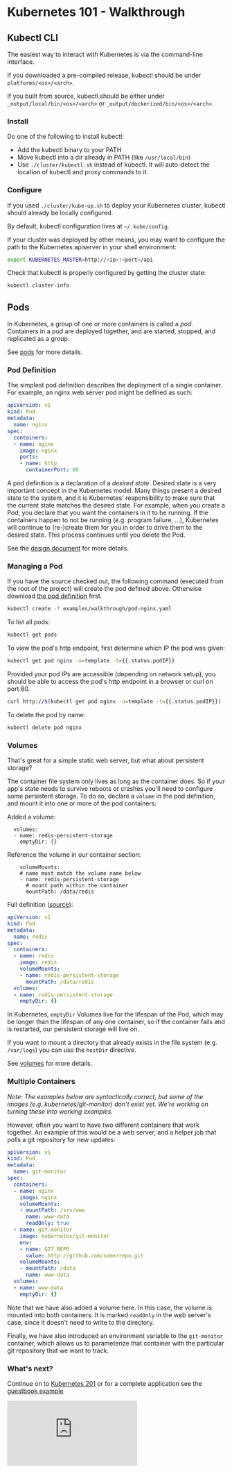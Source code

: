 # Kubernetes 101 - Walkthrough

## Kubectl CLI

The easiest way to interact with Kubernetes is via the command-line interface.

If you downloaded a pre-compiled release, kubectl should be under `platforms/<os>/<arch>`.

If you built from source, kubectl should be either under `_output/local/bin/<os>/<arch>` or `_output/dockerized/bin/<os>/<arch>`.

### Install

Do one of the following to install kubectl:
- Add the kubectl binary to your PATH
- Move kubectl into a dir already in PATH (like `/usr/local/bin`)
- Use `./cluster/kubectl.sh` instead of kubectl. It will auto-detect the location of kubectl and proxy commands to it.

### Configure

If you used `./cluster/kube-up.sh` to deploy your Kubernetes cluster, kubectl should already be locally configured.

By default, kubectl configuration lives at `~/.kube/config`.

If your cluster was deployed by other means, you may want to configure the path to the Kubernetes apiserver in your shell environment:

```sh
export KUBERNETES_MASTER=http://<ip>:<port>/api
```

Check that kubectl is properly configured by getting the cluster state:

```sh
kubectl cluster-info
```


## Pods
In Kubernetes, a group of one or more containers is called a _pod_. Containers in a pod are deployed together, and are started, stopped, and replicated as a group.

See [pods](../../docs/pods.md) for more details.


### Pod Definition

The simplest pod definition describes the deployment of a single container.  For example, an nginx web server pod might be defined as such:

```yaml
apiVersion: v1
kind: Pod
metadata:
  name: nginx
spec:
  containers:
  - name: nginx
    image: nginx
    ports:
    - name: http
      containerPort: 80
```

A pod definition is a declaration of a _desired state_.  Desired state is a very important concept in the Kubernetes model.  Many things present a desired state to the system, and it is Kubernetes' responsibility to make sure that the current state matches the desired state.  For example, when you create a Pod, you declare that you want the containers in it to be running.  If the containers happen to not be running (e.g. program failure, ...), Kubernetes will continue to (re-)create them for you in order to drive them to the desired state. This process continues until you delete the Pod.

See the [design document](../../DESIGN.md) for more details.


### Managing a Pod

If you have the source checked out, the following command (executed from the root of the project) will create the pod defined above. Otherwise download [the pod definition](pod-nginx.yaml) first.

```sh
kubectl create -f examples/walkthrough/pod-nginx.yaml
```

To list all pods:

```sh
kubectl get pods
```

To view the pod's http endpoint, first determine which IP the pod was given:

```sh
kubectl get pod nginx -o=template -t={{.status.podIP}}
```

Provided your pod IPs are accessible (depending on network setup), you should be able to access the pod's http endpoint in a browser or curl on port 80.

```sh
curl http://$(kubectl get pod nginx -o=template -t={{.status.podIP}})
```

To delete the pod by name:

```sh
kubectl delete pod nginx
```


### Volumes

That's great for a simple static web server, but what about persistent storage?

The container file system only lives as long as the container does. So if your app's state needs to survive reboots or crashes you'll need to configure some persistent storage.  To do so, declare a ```volume``` in the pod definition, and mount it into one or more of the pod containers:

Added a volume:
```
  volumes:
  - name: redis-persistent-storage
    emptyDir: {}
```

Reference the volume in our container section:
```
    volumeMounts:
    # name must match the volume name below
    - name: redis-persistent-storage
      # mount path within the container
      mountPath: /data/redis
```

Full definition ([source](pod-redis.yaml)):

```yaml
apiVersion: v1
kind: Pod
metadata:
  name: redis
spec:
  containers:
  - name: redis
    image: redis
    volumeMounts:
    - name: redis-persistent-storage
      mountPath: /data/redis
  volumes:
  - name: redis-persistent-storage
    emptyDir: {}
```

In Kubernetes, ```emptyDir``` Volumes live for the lifespan of the Pod, which may be longer than the lifespan of any one container, so if the container fails and is restarted, our persistent storage will live on.

If you want to mount a directory that already exists in the file system (e.g. ```/var/logs```) you can use the ```hostDir``` directive.

See [volumes](../../docs/volumes.md) for more details.


### Multiple Containers

_Note:
The examples below are syntactically correct, but some of the images (e.g. kubernetes/git-monitor) don't exist yet.  We're working on turning these into working examples._


However, often you want to have two different containers that work together.  An example of this would be a web server, and a helper job that polls a git repository for new updates:

```yaml
apiVersion: v1
kind: Pod
metadata:
  name: git-monitor
spec:
  containers:
  - name: nginx
    image: nginx
    volumeMounts:
    - mountPath: /srv/www
      name: www-data
      readOnly: true
  - name: git-monitor
    image: kubernetes/git-monitor
    env:
    - name: GIT_REPO
      value: http://github.com/some/repo.git
    volumeMounts:
    - mountPath: /data
      name: www-data
  volumes:
  - name: www-data
    emptyDir: {}
```

Note that we have also added a volume here.  In this case, the volume is mounted into both containers.  It is marked ```readOnly``` in the web server's case, since it doesn't need to write to the directory.

Finally, we have also introduced an environment variable to the ```git-monitor``` container, which allows us to parameterize that container with the particular git repository that we want to track.


### What's next?
Continue on to [Kubernetes 201](https://github.com/GoogleCloudPlatform/kubernetes/tree/master/examples/walkthrough/k8s201.md) or
for a complete application see the [guestbook example](https://github.com/GoogleCloudPlatform/kubernetes/tree/master/examples/guestbook/README.md)


[![Analytics](https://kubernetes-site.appspot.com/UA-36037335-10/GitHub/examples/walkthrough/README.md?pixel)]()
